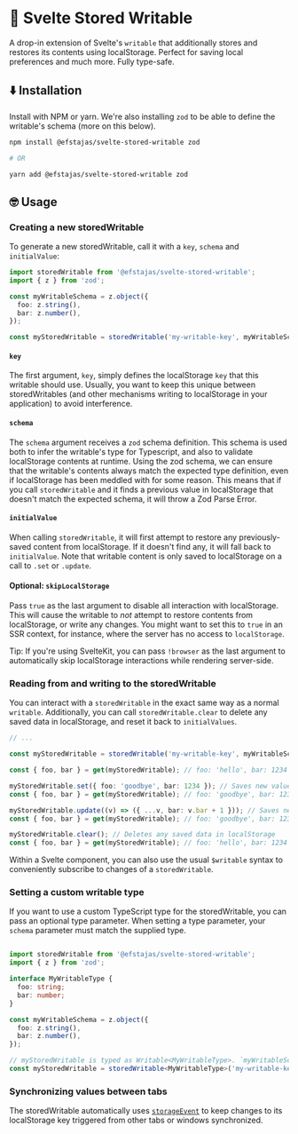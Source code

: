 # 💾 Svelte Stored Writable

A drop-in extension of Svelte's `writable` that additionally stores and restores its contents using localStorage. Perfect for saving local preferences and much more. Fully type-safe.

## ⬇️ Installation

Install with NPM or yarn. We're also installing `zod` to be able to define the writable's schema (more on this below).

```bash
npm install @efstajas/svelte-stored-writable zod

# OR

yarn add @efstajas/svelte-stored-writable zod
```

## 🤓 Usage

### Creating a new storedWritable

To generate a new storedWritable, call it with a `key`, `schema` and `initialValue`:

```ts
import storedWritable from '@efstajas/svelte-stored-writable';
import { z } from 'zod';

const myWritableSchema = z.object({
  foo: z.string(),
  bar: z.number(),
});

const myStoredWritable = storedWritable('my-writable-key', myWritableSchema, { foo: 'hello', bar: 1234 });
```

#### `key`

The first argument, `key`, simply defines the localStorage `key` that this writable should use. Usually, you want to keep this unique between storedWritables (and other mechanisms writing to localStorage in your application) to avoid interference.

#### `schema`

The `schema` argument receives a `zod` schema definition. This schema is used both to infer the writable's type for Typescript, and also to validate localStorage contents at runtime. Using the zod schema, we can ensure that the writable's contents always match the expected type definition, even if localStorage has been meddled with for some reason. This means that if you call `storedWritable` and it finds a previous value in localStorage that doesn't match the expected schema, it will throw a Zod Parse Error.

#### `initialValue`

When calling `storedWritable`, it will first attempt to restore any previously-saved content from localStorage. If it doesn't find any, it will fall back to `initialValue`. Note that writable content is only saved to localStorage on a call to `.set` or `.update`.

#### Optional: `skipLocalStorage`

Pass `true` as the last argument to disable all interaction with localStorage. This will cause the writable to *not* attempt to restore contents from localStorage, or write any changes. You might want to set this to `true` in an SSR context, for instance, where the server has no access to `localStorage`.

Tip: If you're using SvelteKit, you can pass `!browser` as the last argument to automatically skip localStorage interactions while rendering server-side.

### Reading from and writing to the storedWritable

You can interact with a `storedWritable` in the exact same way as a normal `writable`.
Additionally, you can call `storedWritable.clear` to delete any saved data in localStorage, and reset it back to `initialValues`.

```ts
// ...

const myStoredWritable = storedWritable('my-writable-key', myWritableSchema, { foo: 'hello', bar: 1234 });

const { foo, bar } = get(myStoredWritable); // foo: 'hello', bar: 1234

myStoredWritable.set({ foo: 'goodbye', bar: 1234 }); // Saves new values to localStorage
const { foo, bar } = get(myStoredWritable); // foo: 'goodbye', bar: 1234

myStoredWritable.update((v) => ({ ...v, bar: v.bar + 1 })); // Saves new values to localStorage
const { foo, bar } = get(myStoredWritable); // foo: 'goodbye', bar: 1235

myStoredWritable.clear(); // Deletes any saved data in localStorage
const { foo, bar } = get(myStoredWritable); // foo: 'hello', bar: 1234
```

Within a Svelte component, you can also use the usual `$writable` syntax to conveniently subscribe to changes of a `storedWritable`.

### Setting a custom writable type

If you want to use a custom TypeScript type for the storedWritable, you can pass an optional type parameter. When setting a type parameter,
your `schema` parameter must match the supplied type.

```ts

import storedWritable from '@efstajas/svelte-stored-writable';
import { z } from 'zod';

interface MyWritableType {
  foo: string;
  bar: number;
}

const myWritableSchema = z.object({
  foo: z.string(),
  bar: z.number(),
});

// myStoredWritable is typed as Writable<MyWritableType>. `myWritableSchema` must match `MyWritableType`.
const myStoredWritable = storedWritable<MyWritableType>('my-writable-key', myWritableSchema, { foo: 'hello', bar: 1234 });
```

### Synchronizing values between tabs

The storedWritable automatically uses [`storageEvent`](https://developer.mozilla.org/en-US/docs/Web/API/Window/storage_event) to keep changes to its localStorage key triggered from other tabs or windows synchronized.
